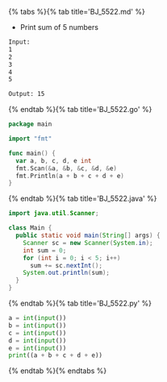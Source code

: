 {% tabs %}{% tab title='BJ_5522.md' %}

* Print sum of 5 numbers

```txt
Input:
1
2
3
4
5

Output: 15
```

{% endtab %}{% tab title='BJ_5522.go' %}

```go
package main

import "fmt"

func main() {
  var a, b, c, d, e int
  fmt.Scan(&a, &b, &c, &d, &e)
  fmt.Println(a + b + c + d + e)
}
```

{% endtab %}{% tab title='BJ_5522.java' %}

```java
import java.util.Scanner;

class Main {
  public static void main(String[] args) {
    Scanner sc = new Scanner(System.in);
    int sum = 0;
    for (int i = 0; i < 5; i++)
      sum += sc.nextInt();
    System.out.println(sum);
  }
}
```

{% endtab %}{% tab title='BJ_5522.py' %}

```py
a = int(input())
b = int(input())
c = int(input())
d = int(input())
e = int(input())
print((a + b + c + d + e))
```

{% endtab %}{% endtabs %}
